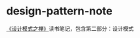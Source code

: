 <!--
 * @description: 
 * @Author: tianzhi
 * @Date: 2020-04-26 09:11:18
 * @LastEditors: tianzhi
 * @LastEditTime: 2020-04-26 09:19:39
 -->
# design-pattern-note
[《设计模式之禅》](https://book.douban.com/subject/25843319/)读书笔记，包含第二部分：设计模式